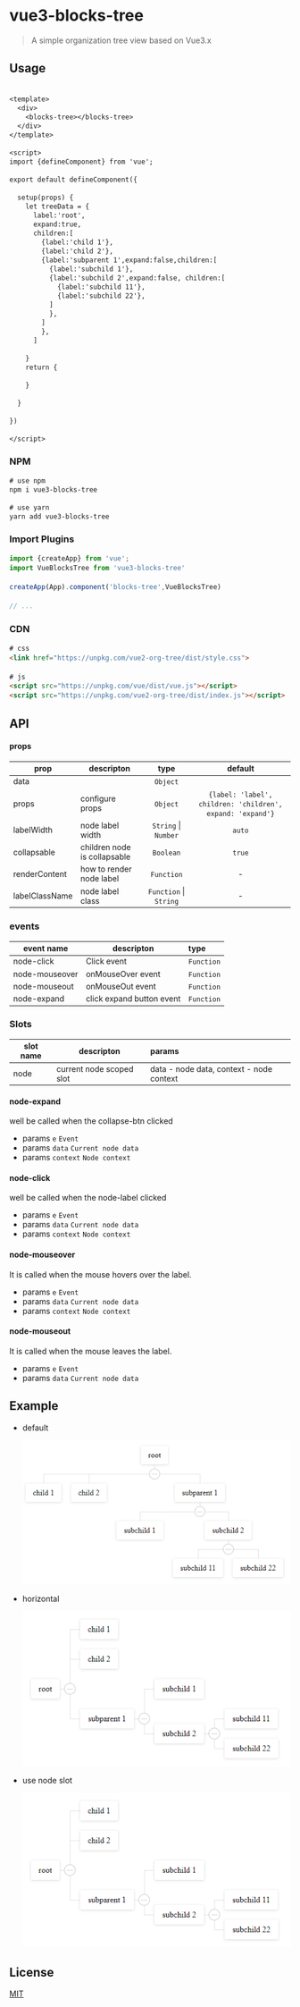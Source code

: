 # vue3-blocks-tree

> A simple organization tree view based on Vue3.x

## Usage
```vue

<template>
  <div>
    <blocks-tree></blocks-tree>
  </div>
</template>

<script>
import {defineComponent} from 'vue';

export default defineComponent({

  setup(props) {
    let treeData = {
      label:'root',
      expand:true,
      children:[
        {label:'child 1'},
        {label:'child 2'},
        {label:'subparent 1',expand:false,children:[
          {label:'subchild 1'},
          {label:'subchild 2',expand:false, children:[
            {label:'subchild 11'},
            {label:'subchild 22'},
          ]
          },
        ]
        },
      ]
    
    }
    return {
    
    }
  
  }

})

</script>

```
### NPM

```
# use npm
npm i vue3-blocks-tree

# use yarn
yarn add vue3-blocks-tree
```
### Import Plugins

``` js
import {createApp} from 'vue';
import VueBlocksTree from 'vue3-blocks-tree'

createApp(App).component('blocks-tree',VueBlocksTree)

// ...
```

### CDN

``` html
# css
<link href="https://unpkg.com/vue2-org-tree/dist/style.css">

# js
<script src="https://unpkg.com/vue/dist/vue.js"></script>
<script src="https://unpkg.com/vue2-org-tree/dist/index.js"></script>
```


## API

#### props

  prop              | descripton                              | type                   | default
  ------------------|-----------------------------------------|:----------------------:|:---------------------------------------------------------:
  data              |                                         | `Object`               |
  props             |  configure props                        | `Object`               | `{label: 'label', children: 'children', expand: 'expand'}`
  labelWidth        |  node label width                       | `String` \| `Number`   | `auto`
  collapsable       |  children node is collapsable           | `Boolean`              | `true`
  renderContent     |  how to render node label               | `Function`             |     -
  labelClassName    |  node label class                       | `Function` \| `String` |     -



### events

  event name        | descripton                              | type
  ------------------|-----------------------------------------|:----------------------
  node-click        |  Click event                            | `Function`
  node-mouseover    |  onMouseOver event                      | `Function`
  node-mouseout     |  onMouseOut event                       | `Function`
  node-expand       |  click expand button event              | `Function`

### Slots

  slot name         | descripton                              | params
  ------------------|-----------------------------------------|:----------------------
  node              |  current node scoped slot               | data - node data, context - node context

#### node-expand
well be called when the collapse-btn clicked

- params `e` `Event`
- params `data` `Current node data`
- params `context` `Node context`

#### node-click
well be called when the node-label clicked

- params `e` `Event`
- params `data` `Current node data`
- params `context` `Node context`

#### node-mouseover
It is called when the mouse hovers over the label.

- params `e` `Event`
- params `data` `Current node data`
- params `context` `Node context`

#### node-mouseout
It is called when the mouse leaves the label.

- params `e` `Event`
- params `data` `Current node data`

## Example

- default

  ![default](./images/default.png)

- horizontal

  ![horizontal](./images/horizontal.png)

- use node slot

  ![horizontal](./images/horizontal.png)


## License
[MIT](http://opensource.org/licenses/MIT)
